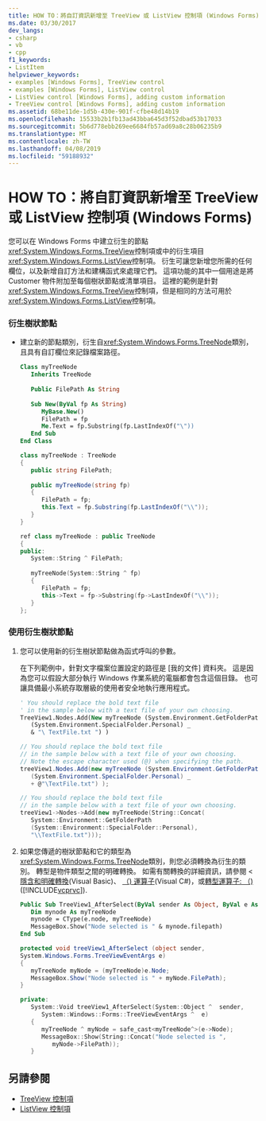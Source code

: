 ```yaml
---
title: HOW TO：將自訂資訊新增至 TreeView 或 ListView 控制項 (Windows Forms)
ms.date: 03/30/2017
dev_langs:
- csharp
- vb
- cpp
f1_keywords:
- ListItem
helpviewer_keywords:
- examples [Windows Forms], TreeView control
- examples [Windows Forms], ListView control
- ListView control [Windows Forms], adding custom information
- TreeView control [Windows Forms], adding custom information
ms.assetid: 68be11de-1d5b-430e-901f-cfbe48d14b19
ms.openlocfilehash: 15533b2b1fb13ad43bba645d3f52dbad53b17033
ms.sourcegitcommit: 5b6d778ebb269ee6684fb57ad69a8c28b06235b9
ms.translationtype: MT
ms.contentlocale: zh-TW
ms.lasthandoff: 04/08/2019
ms.locfileid: "59188932"
---
```

# <a name="how-to-add-custom-information-to-a-treeview-or-listview-control-windows-forms"></a>HOW TO：將自訂資訊新增至 TreeView 或 ListView 控制項 (Windows Forms)
您可以在 Windows Forms 中建立衍生的節點<xref:System.Windows.Forms.TreeView>控制項或中的衍生項目<xref:System.Windows.Forms.ListView>控制項。 衍生可讓您新增您所需的任何欄位，以及新增自訂方法和建構函式來處理它們。 這項功能的其中一個用途是將 Customer 物件附加至每個樹狀節點或清單項目。 這裡的範例是針對<xref:System.Windows.Forms.TreeView>控制項，但是相同的方法可用於<xref:System.Windows.Forms.ListView>控制項。  
  
### <a name="to-derive-a-tree-node"></a>衍生樹狀節點  
  
-   建立新的節點類別，衍生自<xref:System.Windows.Forms.TreeNode>類別，且具有自訂欄位來記錄檔案路徑。  
  
    ```vb  
    Class myTreeNode  
       Inherits TreeNode  
  
       Public FilePath As String  
  
       Sub New(ByVal fp As String)  
          MyBase.New()  
          FilePath = fp  
          Me.Text = fp.Substring(fp.LastIndexOf("\"))  
       End Sub  
    End Class  
    ```  
  
    ```csharp  
    class myTreeNode : TreeNode  
    {  
       public string FilePath;  
  
       public myTreeNode(string fp)  
       {  
          FilePath = fp;  
          this.Text = fp.Substring(fp.LastIndexOf("\\"));  
       }  
    }  
    ```  
  
    ```cpp  
    ref class myTreeNode : public TreeNode  
    {  
    public:  
       System::String ^ FilePath;  
  
       myTreeNode(System::String ^ fp)  
       {  
          FilePath = fp;  
          this->Text = fp->Substring(fp->LastIndexOf("\\"));  
       }  
    };  
    ```  
  
### <a name="to-use-a-derived-tree-node"></a>使用衍生樹狀節點  
  
1.  您可以使用新的衍生樹狀節點做為函式呼叫的參數。  
  
     在下列範例中，針對文字檔案位置設定的路徑是 [我的文件] 資料夾。 這是因為您可以假設大部分執行 Windows 作業系統的電腦都會包含這個目錄。 也可讓具備最小系統存取層級的使用者安全地執行應用程式。  
  
    ```vb  
    ' You should replace the bold text file   
    ' in the sample below with a text file of your own choosing.  
    TreeView1.Nodes.Add(New myTreeNode (System.Environment.GetFolderPath _  
       (System.Environment.SpecialFolder.Personal) _  
       & "\ TextFile.txt ") )  
    ```  
  
    ```csharp  
    // You should replace the bold text file   
    // in the sample below with a text file of your own choosing.  
    // Note the escape character used (@) when specifying the path.  
    treeView1.Nodes.Add(new myTreeNode (System.Environment.GetFolderPath _  
       (System.Environment.SpecialFolder.Personal) _  
       + @"\TextFile.txt") );  
    ```  
  
    ```cpp  
    // You should replace the bold text file   
    // in the sample below with a text file of your own choosing.  
    treeView1->Nodes->Add(new myTreeNode(String::Concat(  
       System::Environment::GetFolderPath  
       (System::Environment::SpecialFolder::Personal),  
       "\\TextFile.txt")));  
    ```  
  
2.  如果您傳遞的樹狀節點和它的類型為<xref:System.Windows.Forms.TreeNode>類別，則您必須轉換為衍生的類別。 轉型是物件類型之間的明確轉換。 如需有關轉換的詳細資訊，請參閱 <<c0> [ 隱含和明確轉換](~/docs/visual-basic/programming-guide/language-features/data-types/implicit-and-explicit-conversions.md)(Visual Basic)、 [（) 運算子](~/docs/csharp/language-reference/operators/invocation-operator.md)(Visual C#)，或[轉型運算子: （)](/cpp/cpp/cast-operator-parens) ([!INCLUDE[vcprvc](../../../../includes/vcprvc-md.md)]).</c0>  
  
    ```vb  
    Public Sub TreeView1_AfterSelect(ByVal sender As Object, ByVal e As System.Windows.Forms.TreeViewEventArgs) Handles TreeView1.AfterSelect  
       Dim mynode As myTreeNode  
       mynode = CType(e.node, myTreeNode)  
       MessageBox.Show("Node selected is " & mynode.filepath)  
    End Sub  
    ```  
  
    ```csharp  
    protected void treeView1_AfterSelect (object sender,  
    System.Windows.Forms.TreeViewEventArgs e)  
    {  
       myTreeNode myNode = (myTreeNode)e.Node;  
       MessageBox.Show("Node selected is " + myNode.FilePath);  
    }  
    ```  
  
    ```cpp  
    private:  
       System::Void treeView1_AfterSelect(System::Object ^  sender,  
          System::Windows::Forms::TreeViewEventArgs ^  e)  
       {  
          myTreeNode ^ myNode = safe_cast<myTreeNode^>(e->Node);  
          MessageBox::Show(String::Concat("Node selected is ",   
             myNode->FilePath));  
       }  
    ```  
  
## <a name="see-also"></a>另請參閱

- [TreeView 控制項](treeview-control-windows-forms.md)
- [ListView 控制項](listview-control-windows-forms.md)
